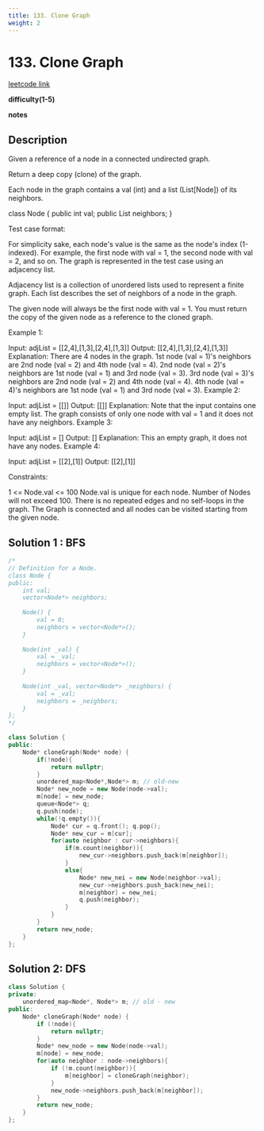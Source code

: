 ```yaml
---
title: 133. Clone Graph
weight: 2
---
```

# 133. Clone Graph

[leetcode link](https://leetcode.com/problems/clone-graph/)

**difficulty(1-5)** 


**notes**   


## Description

Given a reference of a node in a connected undirected graph.

Return a deep copy (clone) of the graph.

Each node in the graph contains a val (int) and a list (List[Node]) of its neighbors.

class Node {
    public int val;
    public List<Node> neighbors;
}
 

Test case format:

For simplicity sake, each node's value is the same as the node's index (1-indexed). For example, the first node with val = 1, the second node with val = 2, and so on. The graph is represented in the test case using an adjacency list.

Adjacency list is a collection of unordered lists used to represent a finite graph. Each list describes the set of neighbors of a node in the graph.

The given node will always be the first node with val = 1. You must return the copy of the given node as a reference to the cloned graph.

 

Example 1:


Input: adjList = [[2,4],[1,3],[2,4],[1,3]]
Output: [[2,4],[1,3],[2,4],[1,3]]
Explanation: There are 4 nodes in the graph.
1st node (val = 1)'s neighbors are 2nd node (val = 2) and 4th node (val = 4).
2nd node (val = 2)'s neighbors are 1st node (val = 1) and 3rd node (val = 3).
3rd node (val = 3)'s neighbors are 2nd node (val = 2) and 4th node (val = 4).
4th node (val = 4)'s neighbors are 1st node (val = 1) and 3rd node (val = 3).
Example 2:


Input: adjList = [[]]
Output: [[]]
Explanation: Note that the input contains one empty list. The graph consists of only one node with val = 1 and it does not have any neighbors.
Example 3:

Input: adjList = []
Output: []
Explanation: This an empty graph, it does not have any nodes.
Example 4:


Input: adjList = [[2],[1]]
Output: [[2],[1]]
 

Constraints:

1 <= Node.val <= 100
Node.val is unique for each node.
Number of Nodes will not exceed 100.
There is no repeated edges and no self-loops in the graph.
The Graph is connected and all nodes can be visited starting from the given node.

## Solution 1 : BFS

```c++
/*
// Definition for a Node.
class Node {
public:
    int val;
    vector<Node*> neighbors;
    
    Node() {
        val = 0;
        neighbors = vector<Node*>();
    }
    
    Node(int _val) {
        val = _val;
        neighbors = vector<Node*>();
    }
    
    Node(int _val, vector<Node*> _neighbors) {
        val = _val;
        neighbors = _neighbors;
    }
};
*/

class Solution {
public:
    Node* cloneGraph(Node* node) {
        if(!node){
            return nullptr;
        }
        unordered_map<Node*,Node*> m; // old-new
        Node* new_node = new Node(node->val);
        m[node] = new_node;
        queue<Node*> q;
        q.push(node);
        while(!q.empty()){
            Node* cur = q.front(); q.pop();
            Node* new_cur = m[cur];
            for(auto neighbor : cur->neighbors){
                if(m.count(neighbor)){
                    new_cur->neighbors.push_back(m[neighbor]);
                }
                else{
                    Node* new_nei = new Node(neighbor->val);
                    new_cur->neighbors.push_back(new_nei);
                    m[neighbor] = new_nei;
                    q.push(neighbor);                    
                }
            }
        }
        return new_node;
    }
};
```

## Solution 2: DFS

```c++
class Solution {
private:
    unordered_map<Node*, Node*> m; // old - new
public:
    Node* cloneGraph(Node* node) {
        if (!node){
            return nullptr;
        }
        Node* new_node = new Node(node->val);
        m[node] = new_node;
        for(auto neighbor : node->neighbors){
            if (!m.count(neighbor)){
                m[neighbor] = cloneGraph(neighbor);
            }
            new_node->neighbors.push_back(m[neighbor]);
        }
        return new_node;
    }
};
```